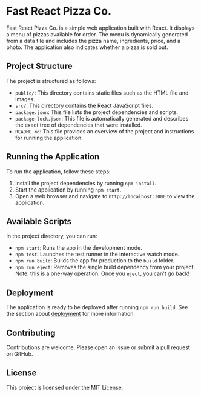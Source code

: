 # Fast React Pizza Co.

Fast React Pizza Co. is a simple web application built with React. It displays a menu of pizzas available for order. The menu is dynamically generated from a data file and includes the pizza name, ingredients, price, and a photo. The application also indicates whether a pizza is sold out.

## Project Structure

The project is structured as follows:

- `public/`: This directory contains static files such as the HTML file and images.
- `src/`: This directory contains the React JavaScript files.
- `package.json`: This file lists the project dependencies and scripts.
- `package-lock.json`: This file is automatically generated and describes the exact tree of dependencies that were installed.
- `README.md`: This file provides an overview of the project and instructions for running the application.

## Running the Application

To run the application, follow these steps:

1. Install the project dependencies by running `npm install`.
2. Start the application by running `npm start`.
3. Open a web browser and navigate to `http://localhost:3000` to view the application.

## Available Scripts

In the project directory, you can run:

- `npm start`: Runs the app in the development mode.
- `npm test`: Launches the test runner in the interactive watch mode.
- `npm run build`: Builds the app for production to the `build` folder.
- `npm run eject`: Removes the single build dependency from your project. Note: this is a one-way operation. Once you `eject`, you can't go back!

## Deployment

The application is ready to be deployed after running `npm run build`. See the section about [deployment](https://facebook.github.io/create-react-app/docs/deployment) for more information.

## Contributing

Contributions are welcome. Please open an issue or submit a pull request on GitHub.

## License

This project is licensed under the MIT License.
